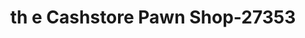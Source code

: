 ---
f_zip-code: 22031
f_state-code: VA
title: th e Cashstore Pawn Shop-27353
f_phone: 703-273-1437
f_city-only: Fairfax
f_address: 9766 Fairfax Blvd Fairfax
f_location-unique-id: '27353'
slug: th-e-cashstore-pawn-shop-27353
updated-on: '2024-05-30T13:46:58.046Z'
created-on: '2024-05-30T13:36:59.803Z'
published-on: '2024-05-30T13:54:32.469Z'
f_city-state: cms/city/fairfax-va.md
f_company: cms/company/th-e-cashstore-pawn-shop.md
f_state: cms/state/virginia.md
layout: '[payday-loan].html'
tags: payday-loan
---